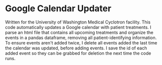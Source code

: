# Google Calendar Updater
Written for the University of Washington Medical Cyclotron facility. This code automatically updates a Google calendar with patient treatments. I parse an html file that contains all upcoming treatments and organize the events in a pandas dataframe, removing all patient-identifying information. To ensure events aren't added twice, I delete all events added the last time the calendar was updated, before adding events. I save the id of each added event so they can be grabbed for deletion the next time the code runs.


